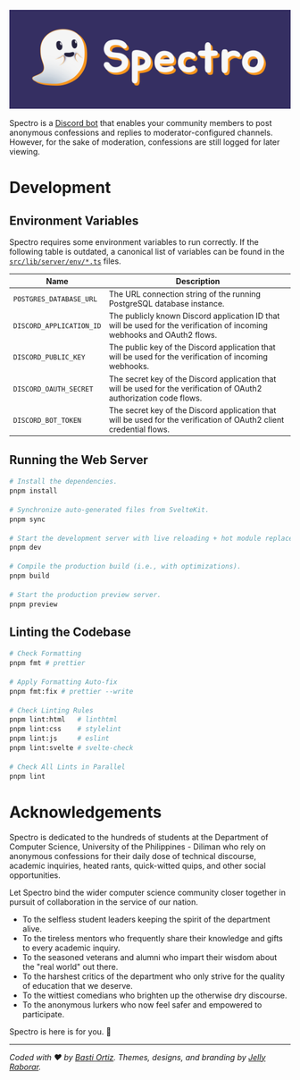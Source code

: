 ![Spectro Logotype](./src/lib/brand/logotype/banner-dark.svg)

Spectro is a [Discord bot][spectro-invite-link] that enables your community members to post anonymous confessions and replies to moderator-configured channels. However, for the sake of moderation, confessions are still logged for later viewing.

[spectro-invite-link]: https://discord.com/oauth2/authorize?client_id=1310159012234264617

# Development

## Environment Variables

Spectro requires some environment variables to run correctly. If the following table is outdated, a canonical list of variables can be found in the [`src/lib/server/env/*.ts`](./src/lib/server/env/) files.

| **Name**                 | **Description**                                                                                                         |
| ------------------------ | ----------------------------------------------------------------------------------------------------------------------- |
| `POSTGRES_DATABASE_URL`  | The URL connection string of the running PostgreSQL database instance.                                                  |
| `DISCORD_APPLICATION_ID` | The publicly known Discord application ID that will be used for the verification of incoming webhooks and OAuth2 flows. |
| `DISCORD_PUBLIC_KEY`     | The public key of the Discord application that will be used for the verification of incoming webhooks.                  |
| `DISCORD_OAUTH_SECRET`   | The secret key of the Discord application that will be used for the verification of OAuth2 authorization code flows.    |
| `DISCORD_BOT_TOKEN`      | The secret key of the Discord application that will be used for the verification of OAuth2 client credential flows.     |

## Running the Web Server

```bash
# Install the dependencies.
pnpm install

# Synchronize auto-generated files from SvelteKit.
pnpm sync

# Start the development server with live reloading + hot module replacement.
pnpm dev

# Compile the production build (i.e., with optimizations).
pnpm build

# Start the production preview server.
pnpm preview
```

## Linting the Codebase

```bash
# Check Formatting
pnpm fmt # prettier

# Apply Formatting Auto-fix
pnpm fmt:fix # prettier --write

# Check Linting Rules
pnpm lint:html   # linthtml
pnpm lint:css    # stylelint
pnpm lint:js     # eslint
pnpm lint:svelte # svelte-check

# Check All Lints in Parallel
pnpm lint
```

# Acknowledgements

Spectro is dedicated to the hundreds of students at the Department of Computer Science, University of the Philippines - Diliman who rely on anonymous confessions for their daily dose of technical discourse, academic inquiries, heated rants, quick-witted quips, and other social opportunities.

Let Spectro bind the wider computer science community closer together in pursuit of collaboration in the service of our nation.

- To the selfless student leaders keeping the spirit of the department alive.
- To the tireless mentors who frequently share their knowledge and gifts to every academic inquiry.
- To the seasoned veterans and alumni who impart their wisdom about the "real world" out there.
- To the harshest critics of the department who only strive for the quality of education that we deserve.
- To the wittiest comedians who brighten up the otherwise dry discourse.
- To the anonymous lurkers who now feel safer and empowered to participate.

Spectro is here is for you. 👻

---

_Coded with ❤ by [Basti Ortiz][BastiDood]. Themes, designs, and branding by [Jelly Raborar][Anjellyrika]._

[BastiDood]: https://github.com/BastiDood
[Anjellyrika]: https://github.com/Anjellyrika
